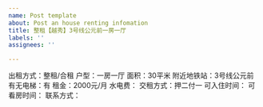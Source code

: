 ```yaml
---
name: Post template
about: Post an house renting infomation
title: 整租【越秀】3号线公元前一房一厅
labels: ''
assignees: ''

---
```


出租方式：整租/合租
户型：一房一厅
面积：30平米
附近地铁站：3号线公元前
有无电梯：有
租金：2000元/月
水电费：
交租方式：押二付一
可入住时间：
可看房时间：
联系方式：
